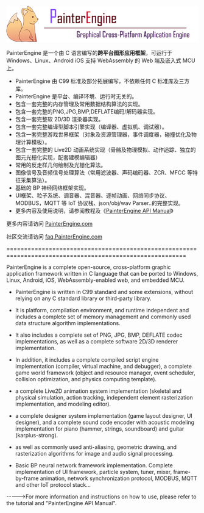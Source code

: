 ![avatar](supports/logo/logo_web.png)

PainterEngine 是一个由 C 语言编写的**跨平台图形应用框架**，可运行于 Windows、Linux、Android iOS 支持 WebAssembly 的 Web 端及嵌入式 MCU 上。

- PainterEngine 由 C99 标准及部分拓展编写，不依赖任何 C 标准库及三方库。
- PainterEngine 是平台、编译环境、运行时无关的。
- 包含一套完整的内存管理及常用数据结构算法的实现。
- 包含一套完整的PNG,JPG,BMP,DEFLATE编码/解码器实现。
- 包含一套完整软 2D/3D 渲染器实现。
- 包含一套完整编译型脚本引擎实现（编译器、虚拟机、调试器）。
- 包含一套完整游戏世界框架（对象及资源管理器，事件调度器，碰撞优化及物理计算模板）。
- 包含一套完整的 Live2D 动画系统实现（骨骼及物理模拟、动作追踪、独立的图元光栅化实现，配套建模编辑器）
- 常用的反走样几何绘制及光栅化算法。
- 图像信号及音频信号处理算法（常用滤波器、声码编码器、ZCR、MFCC 等特征采集算法）。
- 基础的 BP 神经网络框架实现。
- UI框架、粒子系统、调音器、混音器、逐帧动画、网络同步协议、MODBUS，MQTT 等 IoT 协议栈、json/obj/wav Parser..的完整实现。
- 更多内容及使用说明，请参阅教程及《[PainterEngine API Manual](https://www.painterengine.com/manual.html)》


更多内容请访问 [PainterEngine.com](https://www.painterengine.com)

社区交流请访问 [faq.PainterEngine.com](https://faq.painterengine.com) 

=========================================================================================================  

PainterEngine is a complete open-source, cross-platform graphic application framework written in C language that can be ported to Windows, Linux, Android, iOS, WebAssembly-enabled web, and embedded MCU. 
- PainterEngine is written in C99 standard and some extensions, without relying on any C standard library or third-party library. 

- It is platform, compilation environment, and runtime independent and includes a complete set of memory management and commonly used data structure algorithm implementations.  

- It also includes a complete set of PNG, JPG, BMP, DEFLATE codec implementations, as well as a complete software 2D/3D renderer implementation.  

- In addition, it includes a complete compiled script engine implementation (compiler, virtual machine, and debugger), a complete game world framework (object and resource manager, event scheduler, collision optimization, and physics computing template). 

- a complete Live2D animation system implementation (skeletal and physical simulation, action tracking, independent element rasterization implementation, and modeling editor). 

- a complete designer system implementation (game layout designer, UI designer), and a complete sound code encoder with acoustic modeling implementation for piano (hammer, strings, soundboard) and guitar (karplus-strong). 

- as well as commonly used anti-aliasing, geometric drawing, and rasterization algorithms for image and audio signal processing. 

- Basic BP neural network framework implementation. Complete implementation of UI framework, particle system, tuner, mixer, frame-by-frame animation, network synchronization protocol, MODBUS, MQTT and other IoT protocol stack... 

----->For more information and instructions on how to use, please refer to the tutorial and "PainterEngine API Manual". 
